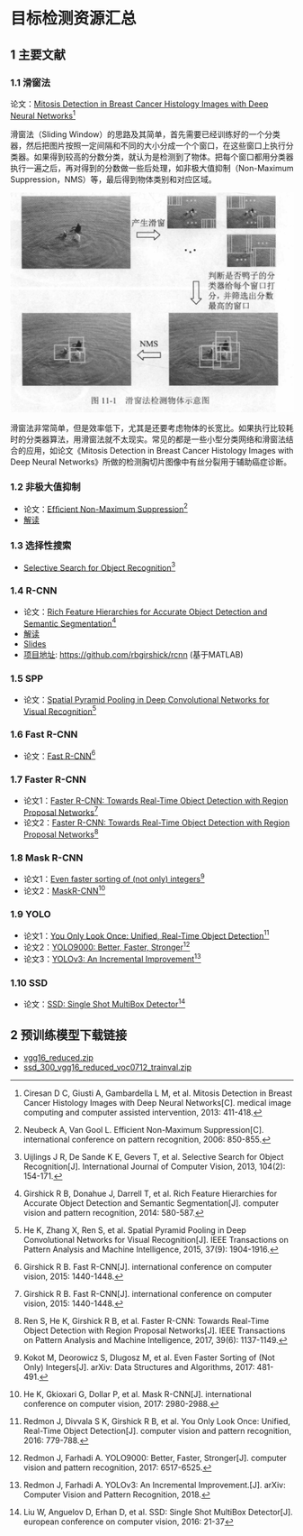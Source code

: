 # 目标检测资源汇总

## 1  主要文献

### 1.1  滑窗法

论文：[Mitosis Detection in Breast Cancer Histology Images
with Deep Neural Networks](papers/滑窗法.pdf)[^1]

[^1]: Ciresan D C, Giusti A, Gambardella L M, et al. Mitosis Detection in Breast Cancer Histology Images with Deep Neural Networks[C]. medical image computing and computer assisted intervention, 2013: 411-418.

滑窗法（Sliding Window）的思路及其简单，首先需要已经训练好的一个分类器，然后把图片按照一定间隔和不同的大小分成一个个窗口，在这些窗口上执行分类器。如果得到较高的分数分类，就认为是检测到了物体。把每个窗口都用分类器执行一遍之后，再对得到的分数做一些后处理，如非极大值抑制（Non-Maximum Suppression，NMS）等，最后得到物体类别和对应区域。

![Sliding Window](../images/SlidingWindow.png)

滑窗法非常简单，但是效率低下，尤其是还要考虑物体的长宽比。如果执行比较耗时的分类器算法，用滑窗法就不太现实。常见的都是一些小型分类网络和滑窗法结合的应用，如论文《Mitosis Detection in Breast Cancer Histology Images
with Deep Neural Networks》所做的检测胸切片图像中有丝分裂用于辅助癌症诊断。

### 1.2  非极大值抑制

- 论文：[Efﬁcient Non-Maximum Suppression](papers/NMS.pdf)[^2]
- [解读](https://www.jianshu.com/p/325e3747fc56)

[^2]: Neubeck A, Van Gool L. Efficient Non-Maximum Suppression[C]. international conference on pattern recognition, 2006: 850-855.

### 1.3  选择性搜索

- [Selective Search for Object Recognition](papers/UijlingsIJCV2013.pdf)[^3]

[^3]: Uijlings J R, De Sande K E, Gevers T, et al. Selective Search for Object Recognition[J]. International Journal of Computer Vision, 2013, 104(2): 154-171.

### 1.4  R-CNN

- 论文：[Rich Feature Hierarchies for Accurate Object Detection and Semantic Segmentation](papers/R-CNN.pdf)[^4]
- [解读](R-CNN.md)
- [Slides](http://www.cs.berkeley.edu/~rbg/slides/rcnn-cvpr14-slides.pdf)
- [项目地址](http://www.cs.berkeley.edu/~rbg/slides/rcnn-cvpr14-slides.pdf): https://github.com/rbgirshick/rcnn (基于MATLAB)

[^4]: Girshick R B, Donahue J, Darrell T, et al. Rich Feature Hierarchies for Accurate Object Detection and Semantic Segmentation[J]. computer vision and pattern recognition, 2014: 580-587.

### 1.5  SPP

- 论文：[Spatial Pyramid Pooling in Deep Convolutional Networks for Visual Recognition](papers/SPPNETs.pdf)[^5]

[^5]: He K, Zhang X, Ren S, et al. Spatial Pyramid Pooling in Deep Convolutional Networks for Visual Recognition[J]. IEEE Transactions on Pattern Analysis and Machine Intelligence, 2015, 37(9): 1904-1916.

### 1.6  Fast R-CNN

- 论文：[Fast R-CNN](papers/Fast_R-CNN.pdf)[^6]

[^6]: Girshick R B. Fast R-CNN[J]. international conference on computer vision, 2015: 1440-1448.

### 1.7  Faster R-CNN

- 论文1：[Faster R-CNN: Towards Real-Time Object Detection with Region Proposal Networks](papers/faster-r-cnn.pdf)[^6]
- 论文2：[Faster R-CNN: Towards Real-Time Object Detection with Region Proposal Networks](papers/Faster_R-CNN_2017.pdf)[^8]

[^7]: Ren S, He K, Girshick R B, et al. Faster R-CNN: towards real-time object detection with region proposal networks[C]. neural information processing systems, 2015: 91-99.

[^8]: Ren S, He K, Girshick R B, et al. Faster R-CNN: Towards Real-Time Object Detection with Region Proposal Networks[J]. IEEE Transactions on Pattern Analysis and Machine Intelligence, 2017, 39(6): 1137-1149.

### 1.8  Mask R-CNN

- 论文1：[Even faster sorting of (not only) integers](papers/1703.00687.pdf)[^9]
- 论文2：[MaskR-CNN](papers/Mask-R-CNN.pdf)[^10]

[^9]: Kokot M, Deorowicz S, Dlugosz M, et al. Even Faster Sorting of (Not Only) Integers[J]. arXiv: Data Structures and Algorithms, 2017: 481-491.

[^10]: He K, Gkioxari G, Dollar P, et al. Mask R-CNN[J]. international conference on computer vision, 2017: 2980-2988.

### 1.9  YOLO

- 论文1：[You Only Look Once: Unified, Real-Time Object Detection](papers/YOLO.pdf)[^11]
- 论文2：[YOLO9000: Better, Faster, Stronger](papers/YOLO9000.pdf)[^12]
- 论文3：[YOLOv3: An Incremental Improvement](papers/YOLOv3.pdf)[^13]

[^11]: Redmon J, Divvala S K, Girshick R B, et al. You Only Look Once: Unified, Real-Time Object Detection[J]. computer vision and pattern recognition, 2016: 779-788.

[^12]: Redmon J, Farhadi A. YOLO9000: Better, Faster, Stronger[J]. computer vision and pattern recognition, 2017: 6517-6525.

[^13]: Redmon J, Farhadi A. YOLOv3: An Incremental Improvement.[J]. arXiv: Computer Vision and Pattern Recognition, 2018.

### 1.10  SSD

- 论文：[SSD: Single Shot MultiBox Detector](papers/1512.02325v5.pdf)[^14]

[^14]: Liu W, Anguelov D, Erhan D, et al. SSD: Single Shot MultiBox Detector[J]. european conference on computer vision, 2016: 21-37

## 2  预训练模型下载链接

- [vgg16_reduced.zip](model/vgg16_reduced.zip)
- [ssd_300_vgg16_reduced_voc0712_trainval.zip](model/ssd_300_vgg16_reduced_voc0712_trainval.zip)